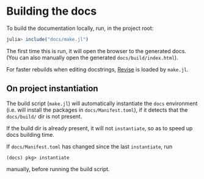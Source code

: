 # Building the docs

To build the documentation locally, run, in the project root:
```julia
julia> include("docs/make.jl")
```
The first time this is run, it will open the browser to the generated docs.\
(You can also manually open the generated `docs/build/index.html`).

For faster rebuilds when editing docstrings, [Revise] is loaded by `make.jl`.

[Revise]: https://timholy.github.io/Revise.jl


## On project instantiation

The build script (`make.jl`) will automatically instantiate the `docs` environment (i.e. will install the packages in `docs/Manifest.toml`), if it detects that the `docs/build/` dir is not present.

If the build dir is already present, it will not `instantiate`, so as to speed up docs building time.

If `docs/Manifest.toml` has changed since the last `instantiate`, run
```
(docs) pkg> instantiate
```
manually, before running the build script.


<!--
## Documenter.jl

We use an unreleased version of Documenter, to get the newest features (see its [changelog]). (Most importantly, we want the link to the gh repo in the header, so you don't have to go through an "Edit" page every time).

We added the latest commit (which passed CI), on 2023-01-05:

    (docs) pkg> add https://github.com/JuliaDocs/Documenter.jl#dd1e334

(Diff of this commit w/ latest release: https://github.com/JuliaDocs/Documenter.jl/compare/v0.27.23...dd1e334)

[changelog]: https://github.com/JuliaDocs/Documenter.jl/blob/master/CHANGELOG.md
-->
